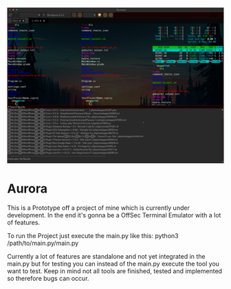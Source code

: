 ![Alt text](/Aurora.png?raw=true "Optional Title")

# Aurora

This is a Prototype off a project of mine which is currently under development.
In the end it's gonna be a OffSec Terminal Emulator with a lot of features.

To run the Project just execute the main.py like this: python3 /path/to/main.py/main.py

Currently a lot of features are standalone and not yet integrated in the main.py but for testing you can instead of the main.py execute the tool you want to test.
Keep in mind not all tools are finished, tested and implemented so therefore bugs can occur. 
